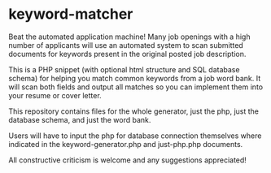 # keyword-matcher
Beat the automated application machine! 
Many job openings with a high number of applicants will use an automated 
system to scan submitted documents for keywords present in the original
posted job description. 

This is a PHP snippet (with optional html structure and SQL database schema)
for helping you match common keywords from a job word bank. It will scan both
fields and output all matches so you can implement them into your
resume or cover letter.

This repository contains files for the whole generator, just the php, just the
database schema, and just the word bank.

Users will have to input the php for database connection themselves where
indicated in the keyword-generator.php and just-php.php documents.

All constructive criticism is welcome and any suggestions appreciated!
